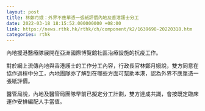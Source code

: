 ```yaml
---
layout: post
title: 林鄭月娥：外界不應單憑一張紙評價內地及香港護士分工
date: 2022-03-18 18:15:52.000000000 +08:00
link: https://news.rthk.hk/rthk/ch/component/k2/1639698-20220318.htm
categories: rthk
---
```


內地援港醫療隊展開在亞洲國際博覽館社區治療設施的抗疫工作。

對於網上流傳內地與香港護士的工作分工內容，行政長官林鄭月娥說，雙方同意在協作過程中分工，內地團隊亦了解到在哪些方面可幫助本港，認為外界不應單憑一張紙評價。

醫管局說，內地及醫管局團隊早前已擬定分工計劃，雙方達成共識，會按既定臨床運作安排編配人手當值。

